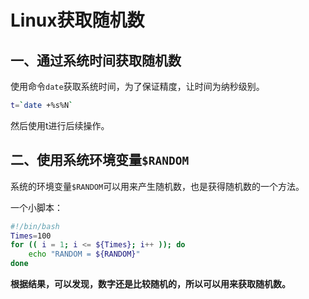 # Linux获取随机数

## 一、通过系统时间获取随机数

使用命令`date`获取系统时间，为了保证精度，让时间为纳秒级别。

```bash
t=`date +%s%N`
```

然后使用t进行后续操作。



## 二、使用系统环境变量`$RANDOM`

系统的环境变量`$RANDOM`可以用来产生随机数，也是获得随机数的一个方法。

一个小脚本：

```bash
#!/bin/bash
Times=100
for (( i = 1; i <= ${Times}; i++ )); do
    echo "RANDOM = ${RANDOM}"
done
```

**根据结果，可以发现，数字还是比较随机的，所以可以用来获取随机数。**

